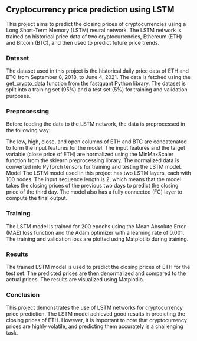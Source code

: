 ## Cryptocurrency price prediction using LSTM
This project aims to predict the closing prices of cryptocurrencies using a Long Short-Term Memory (LSTM) neural network. The LSTM network is trained on historical price data of two cryptocurrencies, Ethereum (ETH) and Bitcoin (BTC), and then used to predict future price trends.

### Dataset
The dataset used in this project is the historical daily price data of ETH and BTC from September 8, 2018, to June 4, 2021. The data is fetched using the get_crypto_data function from the fastquant Python library. The dataset is split into a training set (95%) and a test set (5%) for training and validation purposes.

### Preprocessing
Before feeding the data to the LSTM network, the data is preprocessed in the following way:

The low, high, close, and open columns of ETH and BTC are concatenated to form the input features for the model.
The input features and the target variable (close price of ETH) are normalized using the MinMaxScaler function from the sklearn.preprocessing library.
The normalized data is converted into PyTorch tensors for training and testing the LSTM model.
Model
The LSTM model used in this project has two LSTM layers, each with 100 nodes. The input sequence length is 2, which means that the model takes the closing prices of the previous two days to predict the closing price of the third day. The model also has a fully connected (FC) layer to compute the final output.

### Training
The LSTM model is trained for 200 epochs using the Mean Absolute Error (MAE) loss function and the Adam optimizer with a learning rate of 0.001. The training and validation loss are plotted using Matplotlib during training.

### Results
The trained LSTM model is used to predict the closing prices of ETH for the test set. The predicted prices are then denormalized and compared to the actual prices. The results are visualized using Matplotlib.

### Conclusion
This project demonstrates the use of LSTM networks for cryptocurrency price prediction. The LSTM model achieved good results in predicting the closing prices of ETH. However, it is important to note that cryptocurrency prices are highly volatile, and predicting them accurately is a challenging task.
